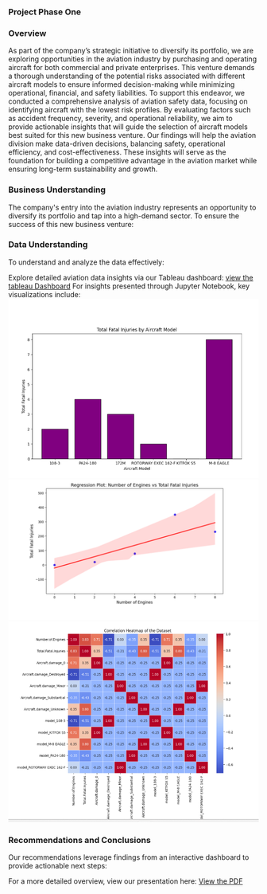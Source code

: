 ### Project Phase One
### Overview
As part of the company’s strategic initiative to diversify its portfolio, we are exploring opportunities in the aviation industry by purchasing and operating aircraft for both commercial and private enterprises. This venture demands a thorough understanding of the potential risks associated with different aircraft models to ensure informed decision-making while minimizing operational, financial, and safety liabilities.
To support this endeavor, we conducted a comprehensive analysis of aviation safety data, focusing on identifying aircraft with the lowest risk profiles. By evaluating factors such as accident frequency, severity, and operational reliability, we aim to provide actionable insights that will guide the selection of aircraft models best suited for this new business venture.
Our findings will help the aviation division make data-driven decisions, balancing safety, operational efficiency, and cost-effectiveness. These insights will serve as the foundation for building a competitive advantage in the aviation market while ensuring long-term sustainability and growth.

### Business Understanding
The company's entry into the aviation industry represents an opportunity to diversify its portfolio and tap into a high-demand sector. To ensure the success of this new business venture:

### Data Understanding
To understand and analyze the data effectively:

Explore detailed aviation data insights via our Tableau dashboard: 
[view the tableau Dashboard](https://github.com/Cornelius-ngatia/dsc-phase-1-project-v3/blob/9ba0dad7d38b4ccdc353746571d76babb039dd18/Tableau%20Dashboard%20link)
For insights presented through Jupyter Notebook, key visualizations include:
![Image alt](https://github.com/Cornelius-ngatia/dsc-phase-1-project-v3/blob/45bb2f25537c710a56131ad5a79e62a926b038a4/Box%20plot%20.png)
![Image alt](https://github.com/Cornelius-ngatia/dsc-phase-1-project-v3/blob/7eca7fb8d6a684892077f5b044aa3767a816d5c7/Regression%20plot.png)
![Image alt](https://github.com/Cornelius-ngatia/dsc-phase-1-project-v3/blob/5323c72ed80fbe95f6efd9049bc265be1f59181f/Screenshot%202025-03-30%20095857.png)

### Recommendations and Conclusions
Our recommendations leverage findings from an interactive dashboard to provide actionable next steps:

For a more detailed overview, view our presentation here:
[View the PDF](https://github.com/Cornelius-ngatia/dsc-phase-1-project-v3/blob/0ea576bf0ee8649b97f051195f96c84fed279e08/Presentation%20Phase%201%20project.pdf)


